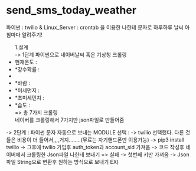 # send_sms_today_weather
파이썬 : twilio &amp; Linux_Server : crontab 을 이용한 나한테 문자로 하루하루 날씨 아침마다 알려주기!

<ul>1.설계
 <div>-> 1단계 파이썬으로 네이버날씨 혹은 기상청 크롤링</div>
    <li>현재온도 : </li>
    <li>*강수확률 :<li>
    <li>*바람 :</li>
    <li>*미세먼지 :</li>
 <li>*초미세먼지 :</li>
 <li>*습도 :  </li>  => 총 7가지 크롤링 
 <div></div>
    네이버를 크롤링해서 7가지만 json파일로 만들어줌 
  <div></div>
 </ul>
 -> 2단계 : 파이썬 문자 자동으로 보내는 MODULE 선택 :
      -> twilio 선택했다. 다른 것들은 비용이 더 들어서,,,,거지........(무료는 자기핸드폰만 이용가능)
      -> pip3 install twilio
      -> 그후에 twilio 가입후 auth_token과 account_sid 가져옴
      -> 코드 작성후 네이버에서 크롤링한 Json파일 나한테 보내기 => 실패 -> 첫번째 키만 가져옴
      -> Json파일 String으로 변환후 원하는 방식으로 보내기
      EX) 
</ul>
